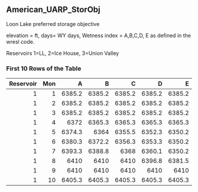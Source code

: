 ## American_UARP_StorObj
Loon Lake preferred storage objective

elevation = ft, days= WY days, Wetness index = A,B,C,D, E as defined in the wresl code.

Reservoirs 1=LL, 2=Ice House, 3=Union Valley

### First 10 Rows of the Table
|   Reservoir |   Mon |      A |      B |      C |      D |      E |
|------------:|------:|-------:|-------:|-------:|-------:|-------:|
|           1 |     1 | 6385.2 | 6385.2 | 6385.2 | 6385.2 | 6385.2 |
|           1 |     2 | 6385.2 | 6385.2 | 6385.2 | 6385.2 | 6385.2 |
|           1 |     3 | 6385.2 | 6385.2 | 6385.2 | 6385.2 | 6385.2 |
|           1 |     4 | 6372   | 6365.3 | 6365.3 | 6365.3 | 6365.3 |
|           1 |     5 | 6374.3 | 6364   | 6355.5 | 6352.3 | 6350.2 |
|           1 |     6 | 6380.3 | 6372.2 | 6356.3 | 6353.3 | 6350.2 |
|           1 |     7 | 6393.3 | 6388.8 | 6368   | 6360.1 | 6350.2 |
|           1 |     8 | 6410   | 6410   | 6410   | 6396.8 | 6381.5 |
|           1 |     9 | 6410   | 6410   | 6410   | 6410   | 6410   |
|           1 |    10 | 6405.3 | 6405.3 | 6405.3 | 6405.3 | 6405.3 |